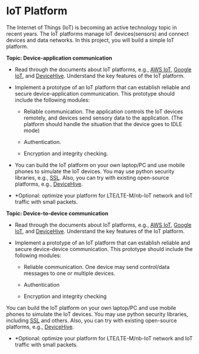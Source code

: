 # IoT Platform

The Internet of Things (IoT) is becoming an active technology topic in recent years. The
IoT platforms manage IoT devices(sensors) and connect devices and data networks. In
this project, you will build a simple IoT platform.

**Topic: Device-application communication**

- Read through the documents about IoT platforms, e.g., [AWS IoT](https://aws.amazon.com/iot/), [Google IoT](https://cloud.google.com/solutions/iot#:~:text=Google%20Cloud%20IoT%20is%20a,for%20all%20your%20IoT%20needs), and [DeviceHive](https://www.hologram.io/). Understand the key features of the IoT platform.

- Implement a prototype of an IoT platform that can establish reliable and secure device-application communication. This prototype should include the following modules:

    - Reliable communication. The application controls the IoT devices remotely, and devices send sensory data to the application. (The platform should handle the situation that the device goes to IDLE mode)

    - Authentication.

    - Encryption and integrity checking.

- You can build the IoT platform on your own laptop/PC and use mobile phones to simulate the IoT devices. You may use python security libraries, e.g., [SSL](https://docs.python.org/2/library/ssl.html). Also, you can try with existing open-source platforms, e.g., [DeviceHive](https://www.hologram.io/).

- *Optional: optimize your platform for LTE/LTE-M/nb-IoT network and IoT traffic with small packets.

**Topic: Device-to-device communication** 

- Read through the documents about IoT platforms, e.g., [AWS IoT](https://aws.amazon.com/iot/), [Google IoT](https://cloud.google.com/solutions/iot#:~:text=Google%20Cloud%20IoT%20is%20a,for%20all%20your%20IoT%20needs), and [DeviceHive](https://www.hologram.io/). Understand the key features of the IoT platform.

- Implement a prototype of an IoT platform that can establish reliable and secure device-device communication. This prototype should include the following modules:

    - Reliable communication. One device may send control/data messages to one or multiple devices.

    - Authentication 

    - Encryption and integrity checking

You can build the IoT platform on your own laptop/PC and use mobile phones to simulate the IoT devices. You may use python security libraries, including [SSL](https://docs.python.org/2/library/ssl.html) and others. Also, you can try with existing open-source platforms, e.g., [DeviceHive](https://www.hologram.io/).

- *Optional: optimize your platform for LTE/LTE-M/nb-IoT network and IoT traffic with small packets.
